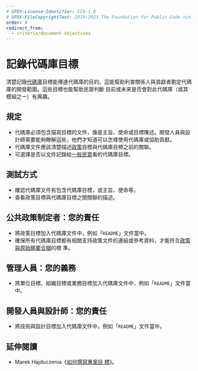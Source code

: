 ```yaml
---
# SPDX-License-Identifier: CC0-1.0
# SPDX-FileCopyrightText: 2019-2023 The Foundation for Public Code <info@publiccode.net>, https://standard.publiccode.net/AUTHORS
order: 8
redirect_from:
  - criteria/document-objectives
---
```

# 記錄代碼庫目標

清楚記錄[代碼庫](../glossary.md#codebase)目標能傳達代碼庫的目的。這能幫助利害關係人與貢獻者劃定代碼庫的開發範圍。這些目標也能幫助民眾判斷
目前或未來是否會對此代碼庫（或其模組之一）有興趣。

## 規定

* 代碼庫必須包含描寫目標的文件，像是主旨、使命或目標陳述。開發人員與設計師需要能夠瞭解這些，他們才知道可以怎樣使用代碼庫或協助貢獻。
* 代碼庫文件應該清楚描述[政策](../glossary.md#policy)目標與代碼庫目標之前的關聯。
* 可選擇是否以文件記錄給[一般民眾](../glossary.md#general-public)看的代碼庫目標。

## 測試方式

* 確認代碼庫文件有包含代碼庫目標，或主旨、使命等。
* 查看政策目標與代碼庫目標之間關聯的描述。

## 公共政策制定者：您的責任

* 將政策目標加入代碼庫文件中，例如「`README`」文件當中。
* 確保所有代碼庫目標都有相關支持政策文件的連結或參考資料，才能符合[政策與原始碼要合捆](bundle-policy-and-source-code.md)的標
準。

## 管理人員：您的義務

* 將單位目標、組織目標或業務目標加入代碼庫文件中，例如「`README`」文件當中。

## 開發人員與設計師：您的責任

* 將技術與設計目標加入代碼庫文件中，例如「`README`」文件當中。

## 延伸閱讀

* Marek Hajduczenia《[如何撰寫專案目
標](http://grouper.ieee.org/groups/802/3/RTPGE/public/may12/hajduczenia_01_0512.pdf)》。
